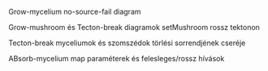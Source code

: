 Grow-mycelium no-source-fail diagram

Grow-mushroom és Tecton-break diagramok setMushroom rossz tektonon

Tecton-break myceliumok és szomszédok törlési sorrendjének cseréje

ABsorb-mycelium map paraméterek és felesleges/rossz hívások